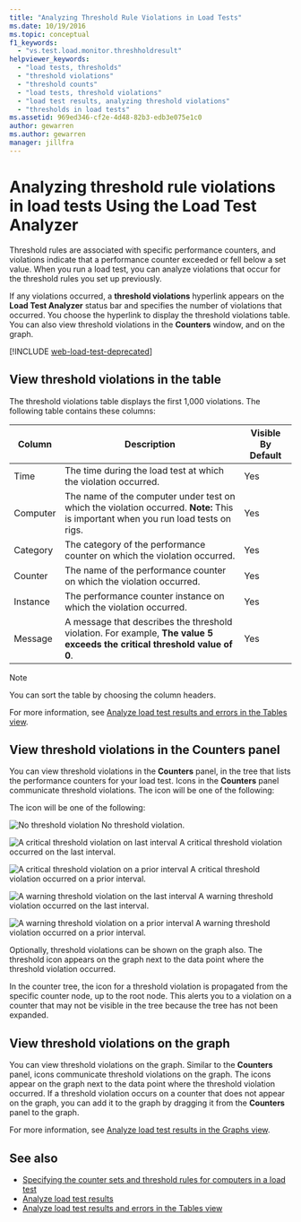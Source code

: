 ```yaml
---
title: "Analyzing Threshold Rule Violations in Load Tests"
ms.date: 10/19/2016
ms.topic: conceptual
f1_keywords:
  - "vs.test.load.monitor.threshholdresult"
helpviewer_keywords:
  - "load tests, thresholds"
  - "threshold violations"
  - "threshold counts"
  - "load tests, threshold violations"
  - "load test results, analyzing threshold violations"
  - "thresholds in load tests"
ms.assetid: 969ed346-cf2e-4d48-82b3-edb3e075e1c0
author: gewarren
ms.author: gewarren
manager: jillfra
---
```

# Analyzing threshold rule violations in load tests Using the Load Test Analyzer

Threshold rules are associated with specific performance counters, and violations indicate that a performance counter exceeded or fell below a set value. When you run a load test, you can analyze violations that occur for the threshold rules you set up previously.

If any violations occurred, a **threshold violations** hyperlink appears on the **Load Test Analyzer** status bar and specifies the number of violations that occurred. You choose the hyperlink to display the threshold violations table. You can also view threshold violations in the **Counters** window, and on the graph.

[!INCLUDE [web-load-test-deprecated](includes/web-load-test-deprecated.md)]

## View threshold violations in the table

The threshold violations table displays the first 1,000 violations. The following table contains these columns:

|Column|Description|Visible By Default|
|-|-|-|
|Time|The time during the load test at which the violation occurred.|Yes|
|Computer|The name of the computer under test on which the violation occurred. **Note:**  This is important when you run load tests on rigs.|Yes|
|Category|The category of the performance counter on which the violation occurred.|Yes|
|Counter|The name of the performance counter on which the violation occurred.|Yes|
|Instance|The performance counter instance on which the violation occurred.|Yes|
|Message|A message that describes the threshold violation. For example, **The value 5 exceeds the critical threshold value of 0**.|Yes|

> [!NOTE]
> You can sort the table by choosing the column headers.

For more information, see [Analyze load test results and errors in the Tables view](../test/analyze-load-test-results-and-errors-in-the-tables-view.md).

## View threshold violations in the Counters panel

You can view threshold violations in the **Counters** panel, in the tree that lists the performance counters for your load test. Icons in the **Counters** panel communicate threshold violations. The icon will be one of the following:

The icon will be one of the following:

![No threshold violation](../test/media/icon_ltest_1.gif) No threshold violation.

![A critical threshold violation on last interval](../test/media/icon_ltest_2.gif) A critical threshold violation occurred on the last interval.

![A critical threshold violation on a prior interval](../test/media/icon_ltest_3.gif) A critical threshold violation occurred on a prior interval.

![A warning threshold violation on the last interval](../test/media/icon_ltest_4.gif) A warning threshold violation occurred on the last interval.

![A warning threshold violation on a prior interval](../test/media/icon_ltest_5.gif) A warning threshold violation occurred on a prior interval.

Optionally, threshold violations can be shown on the graph also. The threshold icon appears on the graph next to the data point where the threshold violation occurred.

In the counter tree, the icon for a threshold violation is propagated from the specific counter node, up to the root node. This alerts you to a violation on a counter that may not be visible in the tree because the tree has not been expanded.

## View threshold violations on the graph

You can view threshold violations on the graph. Similar to the **Counters** panel, icons communicate threshold violations on the graph. The icons appear on the graph next to the data point where the threshold violation occurred. If a threshold violation occurs on a counter that does not appear on the graph, you can add it to the graph by dragging it from the **Counters** panel to the graph.

For more information, see [Analyze load test results in the Graphs view](../test/analyze-load-test-results-in-the-graphs-view.md).

## See also

- [Specifying the counter sets and threshold rules for computers in a load test](../test/specify-counter-sets-and-threshold-rules-for-load-testing.md)
- [Analyze load test results](../test/analyze-load-test-results-using-the-load-test-analyzer.md)
- [Analyze load test results and errors in the Tables view](../test/analyze-load-test-results-and-errors-in-the-tables-view.md)